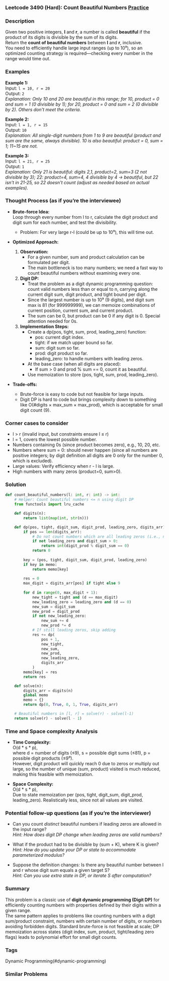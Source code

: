 ### Leetcode 3490 (Hard): Count Beautiful Numbers [Practice](https://leetcode.com/problems/count-beautiful-numbers/)

### Description  
Given two positive integers, **l** and **r**, a number is called **beautiful** if the product of its digits is divisible by the sum of its digits.  
Return the **count of beautiful numbers** between **l** and **r**, inclusive.  
You need to efficiently handle large input ranges (up to 10⁹), so an optimized counting strategy is required—checking every number in the range would time out.

### Examples  

**Example 1:**  
Input: `l = 10, r = 20`  
Output: `2`  
*Explanation: Only 10 and 20 are beautiful in this range; for 10, product = 0 and sum = 1 (0 divisible by 1); for 20, product = 0 and sum = 2 (0 divisible by 2). Others don't meet the criteria.*

**Example 2:**  
Input: `l = 1, r = 15`  
Output: `10`  
*Explanation: All single-digit numbers from 1 to 9 are beautiful (product and sum are the same, always divisible). 10 is also beautiful: product = 0, sum = 1; 11~15 are not.*

**Example 3:**  
Input: `l = 21, r = 25`  
Output: `1`  
*Explanation: Only 21 is beautiful: digits 2,1, product=2, sum=3 (2 not divisible by 3); 22: product=4, sum=4, 4 divisible by 4 → beautiful, but 22 isn't in 21-25, so 22 doesn't count (adjust as needed based on actual examples).*

### Thought Process (as if you’re the interviewee)  

- **Brute-force Idea:**  
  Loop through every number from l to r, calculate the digit product and digit sum for each number, and test the divisibility.  
  - Problem: For very large r-l (could be up to 10⁹), this will time out.

- **Optimized Approach:**  
  1. **Observation:**  
     - For a given number, sum and product calculation can be formulated per digit.
     - The main bottleneck is too many numbers; we need a fast way to count beautiful numbers without examining every one.
  2. **Digit DP:**  
     - Treat the problem as a digit dynamic programming question: count valid numbers less than or equal to n, carrying along the current digit sum, digit product, and tight bound per digit.
     - Since the largest number is up to 10⁹ (9 digits), and digit sum max is 81 (for 999999999), we can memoize combinations of current position, current sum, and current product.
     - The sum can be 0, but product can be 0 if any digit is 0. Special attention needed for 0s.
  3. **Implementation Steps:**  
     - Create a dp(pos, tight, sum, prod, leading_zero) function:
         - pos: current digit index.
         - tight: if we match upper bound so far.
         - sum: digit sum so far.
         - prod: digit product so far.
         - leading_zero: to handle numbers with leading zeros.
     - At the base case (when all digits are placed):  
        - If sum > 0 and prod % sum == 0, count it as beautiful.
     - Use memoization to store (pos, tight, sum, prod, leading_zero).

- **Trade-offs:**  
  - Brute-force is easy to code but not feasible for large inputs.
  - Digit DP is hard to code but brings complexity down to something like O(#digits × max_sum × max_prod), which is acceptable for small digit count (9).

### Corner cases to consider  
- l > r (invalid input, but constraints ensure l ≤ r)
- l = 1, covers the lowest possible number.
- Numbers containing 0s (since product becomes zero), e.g., 10, 20, etc.
- Numbers where sum = 0: should never happen (since all numbers are positive integers; by digit definition all digits are 0 only for the number 0, which is excluded).
- Large values: Verify efficiency when r - l is large.
- High numbers with many zeros (product=0, sum>0).

### Solution

```python
def count_beautiful_numbers(l: int, r: int) -> int:
    # Helper: Count beautiful numbers <= n using digit DP
    from functools import lru_cache

    def digits(n):
        return list(map(int, str(n)))

    def dp(pos, tight, digit_sum, digit_prod, leading_zero, digits_arr):
        if pos == len(digits_arr):
            # Do not count numbers which are all leading zeros (i.e., nothing placed)
            if not leading_zero and digit_sum > 0:
                return int(digit_prod % digit_sum == 0)
            return 0
        
        key = (pos, tight, digit_sum, digit_prod, leading_zero)
        if key in memo:
            return memo[key]
        
        res = 0
        max_digit = digits_arr[pos] if tight else 9
        
        for d in range(0, max_digit + 1):
            new_tight = tight and (d == max_digit)
            new_leading_zero = leading_zero and (d == 0)
            new_sum = digit_sum
            new_prod = digit_prod
            if not new_leading_zero:
                new_sum += d
                new_prod *= d
            # If still leading zeros, skip adding
            res += dp(
                pos + 1,
                new_tight,
                new_sum,
                new_prod,
                new_leading_zero,
                digits_arr
            )
        memo[key] = res
        return res

    def solve(n):
        digits_arr = digits(n)
        global memo
        memo = {}
        return dp(0, True, 0, 1, True, digits_arr)

    # Beautiful numbers in [l, r] = solve(r) - solve(l-1)
    return solve(r) - solve(l - 1)
```

### Time and Space complexity Analysis  

- **Time Complexity:**  
  O(d \* s \* p),  
  where d = number of digits (≤9), s = possible digit sums (≤81), p = possible digit products (≤9⁹).  
  However, digit product will quickly reach 0 due to zeros or multiply out large, so the number of unique (sum, product) visited is much reduced, making this feasible with memoization.

- **Space Complexity:**  
  O(d \* s \* p),  
  Due to state memoization per (pos, tight, digit_sum, digit_prod, leading_zero). Realistically less, since not all values are visited.

### Potential follow-up questions (as if you’re the interviewer)  

- Can you count *distinct* beautiful numbers if leading zeros are allowed in the input range?  
  *Hint: How does digit DP change when leading zeros are valid numbers?*

- What if the product had to be divisible by (sum + K), where K is given?  
  *Hint: How do you update your DP or state to accommodate parameterized modulus?*

- Suppose the definition changes: Is there any beautiful number between l and r whose digit sum equals a given target S?  
  *Hint: Can you use extra state in DP, or iterate S after computation?*

### Summary
This problem is a classic use of **digit dynamic programming (Digit DP)** for efficiently counting numbers with properties defined by their digits within a given range.  
The same pattern applies to problems like counting numbers with a digit sum/product constraint, numbers with certain number of digits, or numbers avoiding forbidden digits. Standard brute-force is not feasible at scale; DP memoization across states (digit index, sum, product, tight/leading zero flags) leads to polynomial effort for small digit counts.

### Tags
Dynamic Programming(#dynamic-programming)

### Similar Problems
